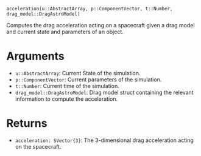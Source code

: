 ```
acceleration(u::AbstractArray, p::ComponentVector, t::Number, drag_model::DragAstroModel)
```

Computes the drag acceleration acting on a spacecraft given a drag model and current state and  parameters of an object.

# Arguments

  * `u::AbstractArray`: Current State of the simulation.
  * `p::ComponentVector`: Current parameters of the simulation.
  * `t::Number`: Current time of the simulation.
  * `drag_model::DragAstroModel`: Drag model struct containing the relevant information to compute the acceleration.

# Returns

  * `acceleration: SVector{3}`: The 3-dimensional drag acceleration acting on the spacecraft.
